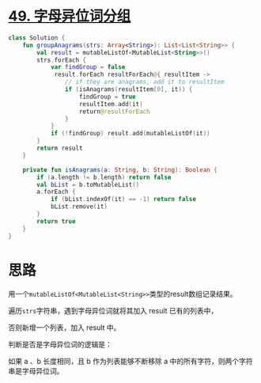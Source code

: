 # [49. 字母异位词分组](https://leetcode-cn.com/problems/group-anagrams/)

```kotlin
class Solution {
    fun groupAnagrams(strs: Array<String>): List<List<String>> {
        val result = mutableListOf<MutableList<String>>()
        strs.forEach {
            var findGroup = false
             result.forEach resultForEach@{ resultItem ->
                // if they are anagrams, add it to resultItem
                if (isAnagrams(resultItem[0], it)) {
                    findGroup = true
                    resultItem.add(it)
                    return@resultForEach
                }
            }
            if (!findGroup) result.add(mutableListOf(it))
        }
        return result
    }

    private fun isAnagrams(a: String, b: String): Boolean {
        if (a.length != b.length) return false
        val bList = b.toMutableList()
        a.forEach {
            if (bList.indexOf(it) == -1) return false
            bList.remove(it)
        }
        return true
    }
}
```

# 思路

用一个`mutableListOf<MutableList<String>>`类型的result数组记录结果。

遍历`strs`字符串，遇到字母异位词就将其加入 result 已有的列表中，

否则新增一个列表，加入 result 中。



判断是否是字母异位词的逻辑是：

如果 a 、b 长度相同，且 b 作为列表能够不断移除 a 中的所有字符，则两个字符串是字母异位词。